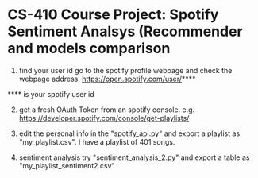 # CS-410 Course Project:  Spotify Sentiment Analsys (Recommender and models comparison

1. find your user id
go to the spotify profile webpage and check the webpage address. https://open.spotify.com/user/****

**** is your spotify user id

2. get a fresh OAuth Token
from an spotify console. e.g. https://developer.spotify.com/console/get-playlists/

3. edit the personal info in the "spotify_api.py" and export a playlist as "my_playlist.csv". I have a playlist of 401 songs.

4. sentiment analysis
try "sentiment_analysis_2.py" and export a table as "my_playlist_sentiment2.csv"


